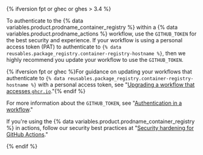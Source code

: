 {% ifversion fpt or ghec or ghes > 3.4 %}

To authenticate to the {% data variables.product.prodname_container_registry %} within a {% data variables.product.prodname_actions %} workflow, use the `GITHUB_TOKEN` for the best security and experience. If your workflow is using a personal access token (PAT) to authenticate to `{% data reusables.package_registry.container-registry-hostname %}`, then we highly recommend you update your workflow to use the `GITHUB_TOKEN`.

{% ifversion fpt or ghec %}For guidance on updating your workflows that authenticate to `{% data reusables.package_registry.container-registry-hostname %}` with a personal access token, see "[Upgrading a workflow that accesses `ghcr.io`](/packages/managing-github-packages-using-github-actions-workflows/publishing-and-installing-a-package-with-github-actions#upgrading-a-workflow-that-accesses-ghcrio)."{% endif %}

For more information about the `GITHUB_TOKEN`, see "[Authentication in a workflow](/actions/reference/authentication-in-a-workflow#using-the-github_token-in-a-workflow)."

If you're using the {% data variables.product.prodname_container_registry %} in actions, follow our security best practices at "[Security hardening for GitHub Actions](/actions/getting-started-with-github-actions/security-hardening-for-github-actions#considering-cross-repository-access)."

{% endif %}
